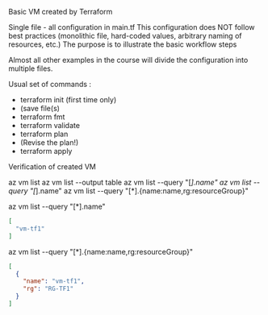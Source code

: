 Basic VM created by Terraform

Single file - all configuration in main.tf
This configuration does NOT follow best practices (monolithic file, hard-coded values, arbitrary naming of resources, etc.)
The purpose is to illustrate the basic workflow steps

Almost all other examples in the course will divide the configuration into multiple files.

Usual set of commands :

- terraform init (first time only)
- (save file(s)
- terraform fmt
- terraform validate
- terraform plan  
- (Revise the plan!)
- terraform apply

Verification of created VM

az vm list
az vm list --output table
az vm list --query "[*].name"
az vm list --query "[*].name"
az vm list --query "[*].{name:name,rg:resourceGroup}"


az vm list --query "[*].name"
```json
[
  "vm-tf1"
]
```
az vm list --query "[*].{name:name,rg:resourceGroup}"
```json
[
  {
    "name": "vm-tf1",
    "rg": "RG-TF1"
  }
]
```
